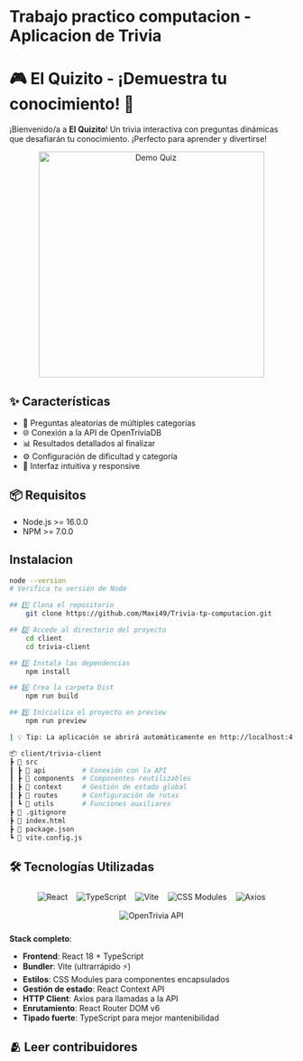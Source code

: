 # Trabajo practico computacion - Aplicacion de Trivia

# 🎮 El Quizito - ¡Demuestra tu conocimiento! 🌟

¡Bienvenido/a a **El Quizito**! Un trivia interactiva con preguntas dinámicas que desafiarán tu conocimiento. ¡Perfecto para aprender y divertirse!

<div align="center">
  <img src="https://media.giphy.com/media/l0MYEqEzwMWFCg8rm/giphy.gif" width="400" alt="Demo Quiz">
</div>

## ✨ Características
- 🎯 Preguntas aleatorias de múltiples categorías
- 🌐 Conexión a la API de OpenTriviaDB
- 📊 Resultados detallados al finalizar
- ⚙️ Configuración de dificultad y categoría
- 🎨 Interfaz intuitiva y responsive

## 📦 Requisitos
- Node.js >= 16.0.0
- NPM >= 7.0.0

##  Instalacion

```bash
node --version
# Verifica tu versión de Node

## 1️⃣ Clona el repositorio
    git clone https://github.com/Maxi49/Trivia-tp-computacion.git

## 2️⃣ Accede al directorio del proyecto
    cd client
    cd trivia-client

## 3️⃣ Instala las dependencias
    npm install

## 4️⃣ Crea la carpeta Dist
    npm run build

## 5️⃣ Inicializa el proyecto en preview
    npm run preview

| 💡 Tip: La aplicación se abrirá automáticamente en http://localhost:4173/

📦 client/trivia-client
┣ 📂 src
┃ ┣ 📂 api         # Conexión con la API
┃ ┣ 📂 components  # Componentes reutilizables
┃ ┣ 📂 context     # Gestión de estado global
┃ ┣ 📂 routes      # Configuración de rutas
┃ ┗ 📂 utils       # Funciones auxiliares
┣ 📜 .gitignore
┣ 📜 index.html
┣ 📜 package.json
┗ 📜 vite.config.js
```

## 🛠️ Tecnologías Utilizadas

<div align="center">
  <div style="display: flex; flex-wrap: wrap; justify-content: center; gap: 16px; margin: 24px 0;">
    <img src="https://img.shields.io/badge/React-20232A?style=for-the-badge&logo=react&logoColor=61DAFB" alt="React">
    <img src="https://img.shields.io/badge/TypeScript-007ACC?style=for-the-badge&logo=typescript&logoColor=white" alt="TypeScript">
    <img src="https://img.shields.io/badge/Vite-B73BFE?style=for-the-badge&logo=vite&logoColor=FFD62E" alt="Vite">
    <img src="https://img.shields.io/badge/CSS_Modules-000000?style=for-the-badge&logo=css3&logoColor=white" alt="CSS Modules">
    <img src="https://img.shields.io/badge/Axios-5A29E4?style=for-the-badge&logo=axios&logoColor=white" alt="Axios">
    <img src="https://img.shields.io/badge/OpenTrivia_API-009688?style=for-the-badge&logo=api&logoColor=white" alt="OpenTrivia API">
  </div>
</div>

**Stack completo**:
- **Frontend**: React 18 + TypeScript
- **Bundler**: Vite (ultrarrápido ⚡)
- **Estilos**: CSS Modules para componentes encapsulados
- **Gestión de estado**: React Context API
- **HTTP Client**: Axios para llamadas a la API
- **Enrutamiento**: React Router DOM v6
- **Tipado fuerte**: TypeScript para mejor mantenibilidad

## 🫂 Leer contribuidores
